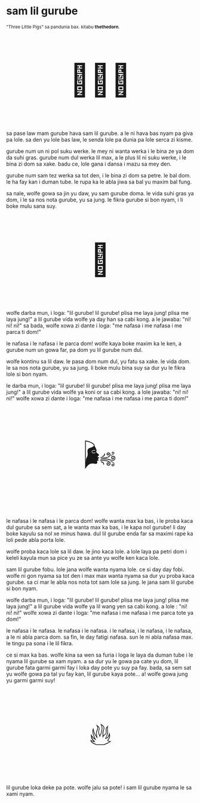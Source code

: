 # sam lil gurube

<small>"Three Little Pigs" sa pandunia bax. kitabu **thethedorn**.</small>

<p style="font-size:6em;text-align:center;">🐷🐷🐷</p>

sa pase law mam gurube hava sam lil gurube. a le ni hava bas nyam pa
giva pa lole. sa den yu lole bas law, le senda lole pa dunia pa
lole serca zi kisme.

gurube num un ni pol suku werke. le mey ni wanta werka i le bina ze
ya dom da suhi gras. gurube num dul werka lil max, a le plus lil ni
suku werke, i le bina zi dom sa xake. badu ce, lole gana i dansa
i mazu sa mey den.

gurube num sam tez werka sa tot den, i le bina zi dom sa petre. le
bal dom. le ha fay kan i duman tube. le rupa ka le abla jiwa sa bal
yu maxim bal fung.

sa nale, wolfe gowa sa jin yu daw, yu sam gurube doma. le vida suhi
gras ya dom, i le sa nos nota gurube, yu sa jung. le fikra gurube si
bon nyam, i li boke mulu sana suy.

<p style="font-size:6em;text-align:center;">🐺</p>

wolfe darba mun, i loga: "lil gurube! lil gurube! plisa me laya jung!
plisa me laya jung!" a lil gurube vida wolfe ya day han sa cabi kong.
a le jawaba: "ni! ni! ni!" sa bada, wolfe xowa zi dante i loga:
"me nafasa i me nafasa i me parca ti dom!"

le nafasa i le nafasa i le parca dom! wolfe kaya boke maxim ka le
ken, a gurube num un gowa far, pa dom yu lil gurube num dul.

wolfe kontinu sa lil daw. le pasa dom num dul, yu fatu sa xake. le
vida dom. le sa nos nota gurube, yu sa jung. li boke mulu bina suy
sa dur yu le fikra lole si bon nyam.

le darba mun, i loga: "lil gurube! lil gurube! plisa me laya jung!
plisa me laya jung!" a lil gurube vida wolfe ya koni or sa cabi kong.
a lole jawaba: "ni! ni! ni!" wolfe xowa zi dante i loga: "me
nafasa i me nafasa i me parca ti dom!"

<p style="font-size:6em;text-align:center;">🌬️</p>

le nafasa i le nafasa i le parca dom! wolfe wanta max ka bas, i le
proba kaca dul gurube sa sem sat, a le wanta max ka bas, i le kapa nol
gurube! li day boke kayulu sa nol xe minus hawa. dul lil gurube
enda far sa maximi rape ka loli pede abla porta lole.

wolfe proba kaca lole sa lil daw. le jino kaca lole. a lole laya
pa petri dom i keleli kayula mun sa pice yu ze sa ante yu wolfe ken
kaca lole.

sam lil gurube fobu. lole jana wolfe wanta nyama lole. ce si day day
fobi. wolfe ni gon nyama sa tot den i max max wanta nyama sa dur yu
proba kaca gurube. sa ci mar le abla nos nota tot sam lole sa jung.
le jana sam lil gurube si bon nyam.

wolfe darba mun, i loga: "lil gurube! lil gurube! plisa me laya
jung! plisa me laya jung!" a lil gurube vida wolfe ya lil wang yen sa
cabi kong. a lole   : "ni! ni! ni!" wolfe xowa zi dante i
loga: "me nafasa i me nafasa i me parca tote ya dom!"

le nafasa i le nafasa. le nafasa i le nafasa. i le nafasa, i le
nafasa, i le nafasa, a le ni abla parca dom. sa fin, le day fatigi
nafasa. sun le ni abla nafasa max. le tingu pa sona i le lil
fikra.

ce si max ka bas. wolfe kina sa wen sa furia i loga le laya da duman
tube i le nyama lil gurube sa xam nyam. a sa dur yu le gowa pa cate yu
dom, lil gurube fata garmi garmi fay i loka day pote yu suy pa fay.
bada, sa sem sat yu wolfe gowa pa tal yu fay kan, lil gurube kaya
pote... a! wolfe gowa jung yu garmi garmi suy!

<p style="font-size:6em;text-align:center;">🔥</p>

lil gurube loka deke pa pote. wolfe jalu sa pote! i sam lil gurube
nyama le sa xami nyam.

